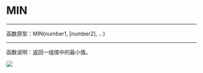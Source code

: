 # MIN
*****
函数原型：MIN(number1, [number2], ...)
*****
函数说明：返回一组值中的最小值。

![](http://docfiles.baibaoyun.com/Fv_KP1Q9IZrtBVDyZ0jNpqR29MxL)